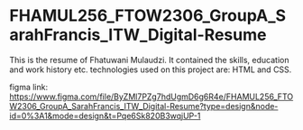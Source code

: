 # FHAMUL256_FTOW2306_GroupA_SarahFrancis_ITW_Digital-Resume

This is the resume of Fhatuwani Mulaudzi. It contained the skills, education and work history etc.
technologies used on this project are: HTML and CSS.


figma link: https://www.figma.com/file/ByZMl7PZg7hdUgmD6g6R4e/FHAMUL256_FTOW2306_GroupA_SarahFrancis_ITW_Digital-Resume?type=design&node-id=0%3A1&mode=design&t=Pqe6Sk820B3wqjUP-1